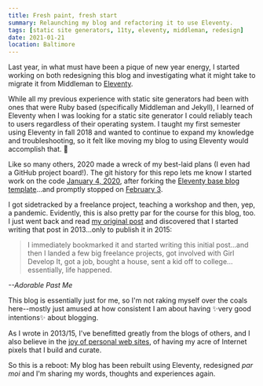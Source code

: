 ```yaml
---
title: Fresh paint, fresh start
summary: Relaunching my blog and refactoring it to use Eleventy.
tags: [static site generators, 11ty, eleventy, middleman, redesign]
date: 2021-01-21
location: Baltimore
---
```


Last year, in what must have been a pique of new year energy, I started working on both redesigning this blog and investigating what it might take to migrate it from Middleman to [Eleventy](https://www.11ty.dev/).

While all my previous experience with static site generators had been with ones that were Ruby based (specifically Middleman and Jekyll), I learned of Eleventy when I was looking for a static site generator I could reliably teach to users regardless of their operating system. I taught my first semester using Eleventy in fall 2018 and wanted to continue to expand my knowledge and troubleshooting, so it felt like moving my blog to using Eleventy would accomplish that. 🎉

Like so many others, 2020 made a wreck of my best-laid plans (I even had a GitHub project board!). The git history for this repo lets me know I started work on the code [January 4, 2020](https://github.com/angeliquejw/dev-blog/commit/b02191fc65599782d90cd47a76a24b68dd0544bc), after forking the [Eleventy base blog template](https://github.com/11ty/eleventy-base-blog)...and promptly stopped on [February 3](https://github.com/angeliquejw/dev-blog/commit/58f635abf5f3f4421da4b252de6dcc01d24124b9).

I got sidetracked by a freelance project, teaching a workshop and then, yep, a pandemic. Evidently, this is also pretty par for the course for this blog, too. I just went back and read [my original post](/blog/2015/mission-statement/) and discovered that I started writing that post in 2013...only to publish it in 2015:

> I immediately bookmarked it and started writing this initial post…and then I landed a few big freelance projects, got involved with Girl Develop It, got a job, bought a house, sent a kid off to college…essentially, life happened.

<cite>--Adorable Past Me</cite>

This blog is essentially just for me, so I'm not raking myself over the coals here--mostly just amused at how consistent I am about having ✨very good intentions✨ about blogging.

As I wrote in 2013/15, I've benefitted greatly from the blogs of others, and I also believe in the [joy of personal web sites](https://vanschneider.com/a-love-letter-to-personal-websites), of having my acre of Internet pixels that I build and curate.

So this is a reboot: My blog has been rebuilt using Eleventy, redesigned _par moi_ and I'm sharing my words, thoughts and experiences again.
